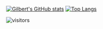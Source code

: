 [![Gilbert's GitHub stats](https://github-readme-stats.vercel.app/api?username=gbertl&show_icons=true&hide_border=true&theme=gruvbox)](https://github.com/anuraghazra/github-readme-stats)
[![Top Langs](https://github-readme-stats.vercel.app/api/top-langs/?username=gbertl&hide=ruby&theme=gruvbox&hide_border=true&exclude_repo=crispy-train)](https://github.com/anuraghazra/github-readme-stats)
<br />

![visitors](https://visitor-badge.laobi.icu/badge?page_id=gbertl.gbertl)
